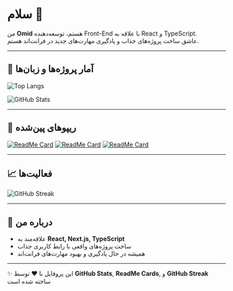 # سلام 👋
من **Omid** هستم، توسعه‌دهنده Front-End با علاقه به React و TypeScript.  
عاشق ساخت پروژه‌های جذاب و یادگیری مهارت‌های جدید در فرانت‌اند هستم.

---

## 🔧 آمار پروژه‌ها و زبان‌ها

<!-- کارت زبان‌ها -->
![Top Langs](https://github-readme-stats.vercel.app/api/top-langs/?username=omidsdgi&layout=compact&theme=radical)

<!-- کارت GitHub Stats -->
![GitHub Stats](https://github-readme-stats.vercel.app/api?username=omidsdgi&show_icons=true&count_private=true&theme=radical)

---

## 📌 ریپوهای پین‌شده

[![ReadMe Card](https://github-readme-stats.vercel.app/api/pin/?username=omidsdgi&repo=fast-react-pizza&theme=radical)](https://github.com/omidsdgi/fast-react-pizza)
[![ReadMe Card](https://github-readme-stats.vercel.app/api/pin/?username=omidsdgi&repo=my-portfolio&theme=radical)](https://github.com/omidsdgi/my-portfolio)
[![ReadMe Card](https://github-readme-stats.vercel.app/api/pin/?username=omidsdgi&repo=react-render-props-final&theme=radical)](https://github.com/omidsdgi/main-project-shoping)

---

## 📈 فعالیت‌ها

<!-- GitHub Streak -->
![GitHub Streak](https://github-readme-streak-stats.herokuapp.com/?user=omidsdgi&theme=radical)

---

## 💬 درباره من
- علاقه‌مند به **React, Next.js, TypeScript**
- ساخت پروژه‌های واقعی با رابط کاربری جذاب
- همیشه در حال یادگیری و بهبود مهارت‌های فرانت‌اند

---

✨ این پروفایل با ❤️ توسط **GitHub Stats**, **ReadMe Cards**, و **GitHub Streak** ساخته شده است
